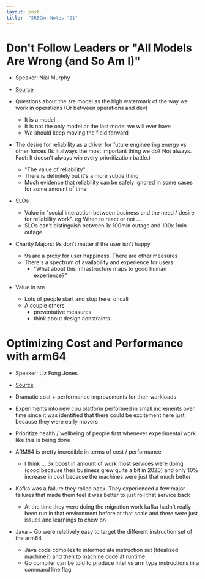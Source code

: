 ```yaml
---
layout: post
title:  "SRECon Notes '21"
---
```


# Don't Follow Leaders or "All Models Are Wrong (and So Am I)"

- Speaker: Nial Murphy
- [Source](https://www.youtube.com/watch?v=7Ktzu0qvS6c)

- Questions about the sre model as the high watermark of the way we work in operations (Or between operations and dev)
  - It is a model
  - It is not the only model or the last model we will ever have
  - We should keep moving the field forward
- The desire for reliability as a driver for future engineering energy vs other forces (Is it always the most important thing we do? Not always. Fact: It doesn't always win every prioritization battle.)
  - "The value of reliability"
  - There is definitely but it's a more subtle thing
  - Much evidence that reliability can be safely ignored in some cases for some amount of time
- SLOs
  - Value in "social interaction between business and the need / desire for reliability work". eg When to react or not ...
  - SLOs can't distinguish between 1x 100min outage and 100x 1min outage
- Charity Majors: 9s don't matter if the user isn't happy
  - 9s are a proxy for user happiness. There are other measures
  - There's a spectrum of availability and experience for users
    - "What about this infrastructure maps to good human experience?"
- Value in sre
  - Lots of people start and stop here: oncall
  - A couple others
    - preventative measures
    - think about design constraints

# Optimizing Cost and Performance with arm64

- Speaker: Liz Fong Jones
- [Source](https://www.youtube.com/watch?v=lpwsmCXviQw)

- Dramatic cost + performance improvements for their workloads
- Experiments into new cpu platform performed in small increments over time since it was identified that there could be excitement here just because they were early movers
- Prioritize health / wellbeing of people first whenever experimental work like this is being done
- ARM64 is pretty incredible in terms of cost / performance
  - I think ... 3x boost in amount of work most services were doing (good because their business grew quite a bit in 2020) and only 10% increase in cost because the machines were just that much better
- Kafka was a failure they rolled back. They experienced a few major failures that made them feel it was better to just roll that service back
  - At the time they were doing the migration work kafka hadn't really been run in that environment before at that scale and there were just issues and learnings to chew on
- Java + Go were relatively easy to target the different instruction set of the arm64
  - Java code compiles to intermediate instruction set (Idealized machine?) and then to machine code at runtime
  - Go compiler can be told to produce intel vs arm type instructions in a command line flag
